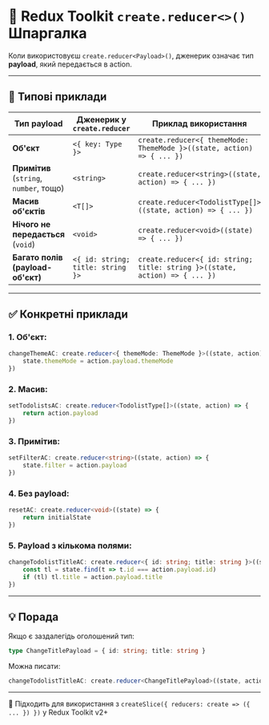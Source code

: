 
# 🧠 Redux Toolkit `create.reducer<>()` Шпаргалка

Коли використовуєш `create.reducer<Payload>()`, дженерик означає тип **payload**, який передається в action.

---

## 📌 Типові приклади

| Тип payload                 | Дженерик у `create.reducer`                     | Приклад використання                                                                 |
|----------------------------|--------------------------------------------------|--------------------------------------------------------------------------------------|
| **Об'єкт**                 | `<{ key: Type }>`                                | `create.reducer<{ themeMode: ThemeMode }>((state, action) => { ... })`             |
| **Примітив** (`string`, `number`, тощо) | `<string>`                                     | `create.reducer<string>((state, action) => { ... })`                               |
| **Масив об'єктів**         | `<T[]>`                                          | `create.reducer<TodolistType[]>((state, action) => { ... })`                       |
| **Нічого не передається** (`void`)   | `<void>`                                         | `create.reducer<void>((state) => { ... })`                                         |
| **Багато полів (payload-об'єкт)** | `<{ id: string; title: string }>`                 | `create.reducer<{ id: string; title: string }>((state, action) => { ... })`        |

---

## ✅ Конкретні приклади

### 1. Об'єкт:
```ts
changeThemeAC: create.reducer<{ themeMode: ThemeMode }>((state, action) => {
    state.themeMode = action.payload.themeMode
})
```

### 2. Масив:
```ts
setTodolistsAC: create.reducer<TodolistType[]>((state, action) => {
    return action.payload
})
```

### 3. Примітив:
```ts
setFilterAC: create.reducer<string>((state, action) => {
    state.filter = action.payload
})
```

### 4. Без payload:
```ts
resetAC: create.reducer<void>((state) => {
    return initialState
})
```

### 5. Payload з кількома полями:
```ts
changeTodolistTitleAC: create.reducer<{ id: string; title: string }>((state, action) => {
    const tl = state.find(t => t.id === action.payload.id)
    if (tl) tl.title = action.payload.title
})
```

---

## 💡 Порада

Якщо є заздалегідь оголошений тип:
```ts
type ChangeTitlePayload = { id: string; title: string }
```

Можна писати:
```ts
changeTodolistTitleAC: create.reducer<ChangeTitlePayload>((state, action) => { ... })
```

---

🔧 Підходить для використання з `createSlice({ reducers: create => ({ ... }) })` у Redux Toolkit v2+
